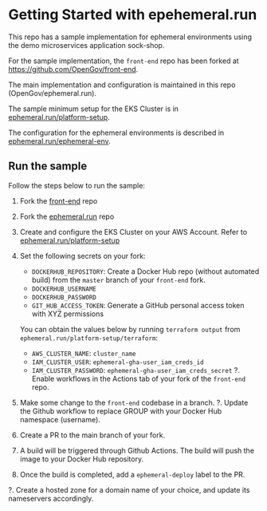 # Getting Started with epehemeral.run

This repo has a sample implementation for ephemeral environments using the demo microservices application sock-shop.

For the sample implementation, the `front-end` repo has been forked at https://github.com/OpenGov/front-end.

The main implementation and configuration is maintained in this repo (OpenGov/ephemeral.run).

The sample minimum setup for the EKS Cluster is in [ephemeral.run/platform-setup](platform-setup).

The configuration for the ephemeral environments is described in [ephemeral.run/ephemeral-env](ephemeral-env).

## Run the sample

Follow the steps below to run the sample:

1. Fork the [front-end](https://github.com/microservices-demo/front-end) repo
2. Fork the [ephemeral.run](https://github.com/OpenGov/ephemeral.run) repo
3. Create and configure the EKS Cluster on your AWS Account. Refer to [ephemeral.run/platform-setup](platform-setup/README.md)
4. Set the following secrets on your fork:
   - `DOCKERHUB_REPOSITORY`: Create a Docker Hub repo (without automated build) from the `master` branch of your `front-end` fork.
   - `DOCKERHUB_USERNAME`
   - `DOCKERHUB_PASSWORD`
   - `GIT_HUB_ACCESS_TOKEN`: Generate a GitHub personal access token with XYZ permissions

   You can obtain the values below by running `terraform output` from `ephemeral.run/platform-setup/terraform`:
   - `AWS_CLUSTER_NAME`: `cluster_name`
   - `IAM_CLUSTER_USER`: `ephemeral-gha-user_iam_creds_id`
   - `IAM_CLUSTER_PASSWORD`: `ephemeral-gha-user_iam_creds_secret`
?. Enable workflows in the Actions tab of your fork of the `front-end` repo.
5. Make some change to the `front-end` codebase in a branch.
?. Update the Github workflow to replace GROUP with your Docker Hub namespace (username).
6. Create a PR to the main branch of your fork.
7. A build will be triggered through Github Actions. The build will push the image to your Docker Hub repository.
8. Once the build is completed, add a `ephemeral-deploy` label to the PR.

?. Create a hosted zone for a domain name of your choice, and update its nameservers accordingly.
